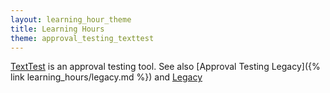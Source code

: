 ```yaml
---
layout: learning_hour_theme
title: Learning Hours
theme: approval_testing_texttest
---
```


[TextTest](http://texttest.org) is an approval testing tool. See also [Approval Testing Legacy]({% link learning_hours/legacy.md %}) and [Legacy](/learning_hours/legacy.html)